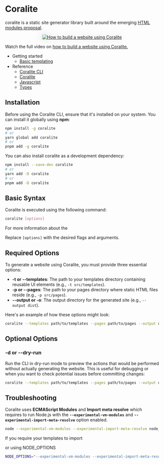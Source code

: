# Coralite

coralite is a static site generator library built around the emerging [HTML modules proposal](https://github.com/WICG/webcomponents/blob/gh-pages/proposals/html-modules-explainer.md).

<p style="text-align:center;">
  <a href="https://youtu.be/wUWwH9QZUTs" target="_blank">
    <img src="https://codeberg.org/tjdavid/coralite/media/branch/main/packages/coralite/docs/images/intro.gif" alt="How to build a website using Coralite" style="max-width: 100%; width: auto;filter: drop-shadow(rgba(0,0,0,0.2) 0px 0px 0.75rem)">
  </a>
  <div>Watch the full video on <a href="https://youtu.be/wUWwH9QZUTs" target="_blank">how to build a website using Coralite.</a></div>
</p>

- Getting started
  - [Basic templating](https://codeberg.org/tjdavid/coralite/src/branch/main/packages/coralite/docs/basic-templating.md)
- Reference
  - [Coralite CLI](https://codeberg.org/tjdavid/coralite/src/branch/main/packages/coralite/docs/coralite-cli.md)
  - [Coralite](https://codeberg.org/tjdavid/coralite/src/branch/main/packages/coralite/docs/coralite.md)
  - [Javascript](https://codeberg.org/tjdavid/coralite/src/branch/main/packages/coralite/docs/javascript.md)
  - [Types](https://codeberg.org/tjdavid/coralite/src/branch/main/packages/coralite/docs/types.md)

## Installation

Before using the Coralite CLI, ensure that it's installed on your system. You can install it globally using **npm**:

```bash
npm install -g coralite
# or
yarn global add coralite
# or
pnpm add -g coralite
```

You can also install coralite as a development dependency:

```bash
npm install --save-dev coralite
# or
yarn add -D coralite
# or
pnpm add -D coralite
```

## Basic Syntax

Coralite is executed using the following command:

```bash
coralite [options]
```

For more information about the 

Replace `[options]` with the desired flags and arguments.

## Required Options

To generate a website using Coralite, you must provide three essential options:

- **-t or --templates**: The path to your templates directory containing reusable UI elements (e.g., `-t src/templates`).
- **-p or --pages**: The path to your pages directory where static HTML files reside (e.g., `-p src/pages`).
- **--output or -o**: The output directory for the generated site (e.g., `--output dist`).

Here's an example of how these options might look:

```bash
coralite --templates path/to/templates --pages path/to/pages --output dist
```

## Optional Options

### -d or --dry-run

Run the CLI in dry-run mode to preview the actions that would be performed without actually generating the website. This is useful for debugging or when you want to check potential issues before committing changes:

```bash
coralite --templates path/to/templates --pages path/to/pages --output dist --dry-run
```

## Troubleshooting


Coralite uses **ECMAScript Modules** and **Import meta resolve** which requires to run Node.js with the **`--experimental-vm-modules`** and **`--experimental-import-meta-resolve`** option enabled.

```bash
node --experimental-vm-modules --experimental-import-meta-resolve node_modules/coralite/bin/coralite.js [options]
```

If you require your templates to import

or using NODE_OPTIONS

```bash
NODE_OPTIONS="--experimental-vm-modules --experimental-import-meta-resolve" coralite [options]
```
